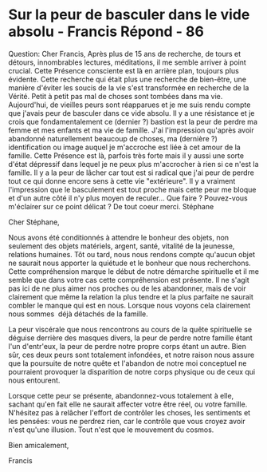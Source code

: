 # Sur la peur de basculer dans le vide absolu - Francis Répond - 86

Question: Cher Francis, Après plus de 15 ans de recherche, de tours et détours, innombrables lectures, méditations, il me semble arriver à point crucial. Cette Présence consciente est là en arrière plan, toujours plus évidente. Cette recherche qui était plus une recherche de bien-être, une manière d'éviter les soucis de la vie s'est transformée en recherche de la Vérité. Petit à petit pas mal de choses sont tombées dans ma vie. Aujourd'hui, de vieilles peurs sont réapparues et je me suis rendu compte que j'avais peur de basculer dans ce vide absolu. Il y a une résistance et je crois que fondamentalement ce (dernier ?) bastion est la peur de perdre ma femme et mes enfants et ma vie de famille. J'ai l'impression qu'après avoir abandonné naturellement beaucoup de choses, ma (dernière ?) identification ou image auquel je m'accroche est liée à cet amour de la famille. Cette Présence est là, parfois très forte mais il y aussi une sorte d'état dépressif dans lequel je ne peux plus m'accrocher à rien si ce n'est la famille. Il y a la peur de lâcher car tout est si radical que j'ai peur de perdre tout ce qui donne encore sens à cette vie "extérieure". Il y a vraiment l'impression que le basculement est tout proche mais cette peur me bloque et d'un autre côté il n'y plus moyen de reculer... Que faire ? Pouvez-vous m'éclairer sur ce point délicat ? De tout coeur merci. Stéphane

Cher Stéphane,

Nous avons été conditionnés à attendre le bonheur des objets, non seulement des objets matériels, argent, santé, vitalité de la jeunesse, relations humaines. Tôt ou tard, nous nous rendons compte qu'aucun objet ne saurait nous apporter la quiétude et le bonheur que nous recherchons. Cette compréhension marque le début de notre démarche spirituelle et il me semble que dans votre cas cette compréhension est présente. Il ne s'agit pas ici de ne plus aimer nos proches ou de les abandonner, mais de voir clairement que même la relation la plus tendre et la plus parfaite ne saurait combler le manque qui est en nous. Lorsque nous voyons cela clairement nous sommes  déjà détachés de la famille.

La peur viscérale que nous rencontrons au cours de la quête spirituelle se déguise derrière des masques divers, la peur de perdre notre famille étant l'un d'entr'eux, la peur de perdre notre propre corps étant un autre. Bien sûr, ces deux peurs sont totalement infondées, et notre raison nous assure que la poursuite de notre quête et l'abandon de notre moi conceptuel ne pourraient provoquer la disparition de notre corps physique ou de ceux qui nous entourent.

Lorsque cette peur se présente, abandonnez-vous totalement à elle, sachant qu'en fait elle ne saurait affecter votre être réel, ou votre famille. N'hésitez pas à relâcher l'effort de contrôler les choses, les sentiments et les pensées: vous ne perdrez rien, car le contrôle que vous croyez avoir n'est qu'une illusion. Tout n'est que le mouvement du cosmos.

Bien amicalement,

Francis

